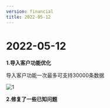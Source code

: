 ```yaml
---
version: financial
title: 2022-05-12
---
```

# 2022-05-12

<ImageViewer/>

**1.导入客户功能优化**

导入客户功能一次最多可支持30000条数据

![1](/assets/media/5.12.1.png "1")

**2.修复了一些已知问题**